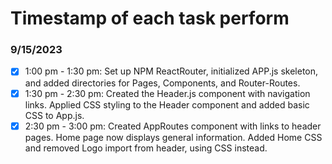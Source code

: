 # Timestamp of each task perform

### 9/15/2023
- [x] 1:00 pm - 1:30 pm: Set up NPM ReactRouter, initialized APP.js skeleton, and added directories for Pages, Components, and Router-Routes.
- [x] 1:30 pm - 2:30 pm: Created the Header.js component with navigation links. Applied CSS styling to the Header component and added basic CSS to App.js.
- [x] 2:30 pm - 3:00 pm:  Created AppRoutes component with links to header pages. Home page now displays general information. Added Home CSS and removed Logo import from header, using CSS instead.
